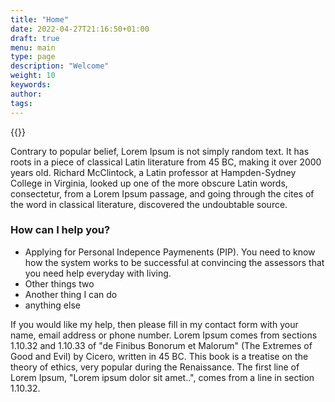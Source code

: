 ```yaml
---
title: "Home"
date: 2022-04-27T21:16:50+01:00
draft: true
menu: main
type: page
description: "Welcome"
weight: 10
keywords:
author:
tags:
---
```


{{<floatimageright img="img/portrait.jpg" text="Nalinie Santhamoorthy">}}

Contrary to popular belief, Lorem Ipsum is not simply random text. It has roots in a piece of classical Latin literature from 45 BC, making it over 2000 years old. Richard McClintock, a Latin professor at Hampden-Sydney College in Virginia, looked up one of the more obscure Latin words, consectetur, from a Lorem Ipsum passage, and going through the cites of the word in classical literature, discovered the undoubtable source. 

### How can I help you?
- Applying for Personal Indepence Paymenents (PIP). You need to know how the system works to be successful at convincing the assessors that you need help everyday with living. 
- Other things two
- Another thing I can do
- anything else

If you would like my help, then please fill in my contact form with your name, email address or phone number. 
Lorem Ipsum comes from sections 1.10.32 and 1.10.33 of "de Finibus Bonorum et Malorum" (The Extremes of Good and Evil) by Cicero, written in 45 BC. This book is a treatise on the theory of ethics, very popular during the Renaissance. The first line of Lorem Ipsum, "Lorem ipsum dolor sit amet..", comes from a line in section 1.10.32.
